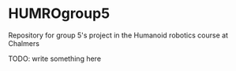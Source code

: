 # HUMROgroup5
Repository for group 5's project in the Humanoid robotics course at Chalmers

TODO: write something here
